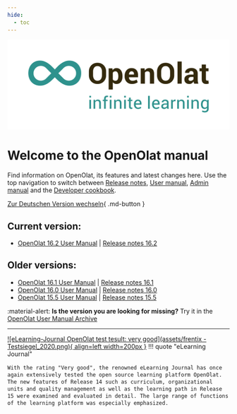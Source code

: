 ```yaml
---
hide:
  - toc
---
```

![Logo: OpenOlat – infinite learning](assets/OpenOlat_Logo_claim_RGB.png)

# Welcome to the OpenOlat manual

Find information on OpenOlat, its features and latest changes here. Use the top navigation to switch between 
[Release notes](release_notes/), [User manual](manual_user/), [Admin manual](manual_admin/) and the [Developer cookbook](manual_dev/).

[Zur Deutschen Version wechseln](/de/){ .md-button } 

## Current version:

- [OpenOlat 16.2 User Manual](manual_user/general/) | [Release notes 16.2](release_notes/Release_notes_16.2.md)

## Older versions:

- [OpenOlat 16.1 User Manual](archive_confluence/display/OO161EN.html) | [Release notes 16.1](release_notes/Release_notes_16.1.md)
- [OpenOlat 16.0 User Manual](archive_confluence/display/OO160EN.html) | [Release notes 16.0](release_notes/Release_notes_16.0.md)
- [OpenOlat 15.5 User Manual](archive_confluence/display/OO155EN.html) | [Release notes 15.5](release_notes/Release_notes_15.5.md)


:material-alert: **Is the version you are looking for missing?** Try it in the [OpenOlat User Manual Archive](archive.md)


***

[![eLearning-Journal OpenOlat test tesult: very good](assets/frentix - Testsiegel_2020.png){ align=left width=200px }](assets/eLJ12020_TEST_Frentix.pdf)
!!! quote "eLearning Journal"
	
	With the rating "Very good", the renowned eLearning Journal has once again extensively tested the open source learning platform OpenOlat. The new features of Release 14 such as curriculum, organizational units and quality management as well as the learning path in Release 15 were examined and evaluated in detail. The large range of functions of the learning platform was especially emphasized.
